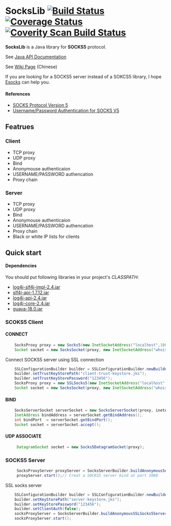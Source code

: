 # SocksLib [![Build Status](https://travis-ci.org/fengyouchao/sockslib.svg?branch=master)](https://travis-ci.org/fengyouchao/sockslib) [![Coverage Status](https://coveralls.io/repos/fengyouchao/sockslib/badge.svg?branch=master&service=github)](https://coveralls.io/github/fengyouchao/sockslib?branch=master) [![Coverity Scan Build Status](https://scan.coverity.com/projects/6898/badge.svg)](https://scan.coverity.com/projects/fengyouchao-sockslib)

**SocksLib** is a Java library for **SOCKS5** protocol.

See [Java API Documentation](http://fengyouchao.github.io/projects/fucksocks/apidocs/index.html)

See [Wiki Page](http://git.oschina.net/fyc/fucksocks/wikis/home) (Chinese)

If you are looking for a SOCKS5 server instead of a SOKCS5 library, I hope [Esocks](https://github.com/fengyouchao/esocks) can help you.




#### References
 
* [SOCKS Protocol Version 5](http://www.ietf.org/rfc/rfc1928.txt)
* [Username/Password Authentication for SOCKS V5](http://www.ietf.org/rfc/rfc1929.txt)

## Featrues

### Client

* TCP proxy
* UDP proxy
* Bind
* Anonymouse authenticaion
* USERNAME/PASSWORD authencation
* Proxy chain

### Server

* TCP proxy
* UDP proxy
* Bind
* Anonymouse authenticaion
* USERNAME/PASSWORD authencation
* Proxy chain
* Black or white IP lists for clients

## Quick start

#### Dependencies

You should put following libraries in your project's *CLASSPATH*:

* [log4j-slf4j-impl-2.4.jar](https://repo1.maven.org/maven2/org/apache/logging/log4j/log4j-slf4j-impl/2.4/log4j-slf4j-impl-2.4.jar)
* [slf4j-api-1.7.12.jar](https://repo1.maven.org/maven2/org/slf4j/slf4j-api/1.7.12/slf4j-api-1.7.12.jar)
* [log4j-api-2.4.jar](https://repo1.maven.org/maven2/org/apache/logging/log4j/log4j-api/2.4/log4j-api-2.4.jar)
* [log4j-core-2.4.jar](https://repo1.maven.org/maven2/org/apache/logging/log4j/log4j-core/2.4/log4j-core-2.4.jar)
* [guava-18.0.jar](https://repo1.maven.org/maven2/com/google/guava/guava/18.0/guava-18.0.jar)

### SCOKS5 Client

#### CONNECT

```java
    SocksProxy proxy = new Socks5(new InetSocketAddress("localhost",1080));
    Socket socket = new SocksSocket(proxy, new InetSocketAddress("whois.internic.net",43));
```

Connect SOCKS5 server using SSL connection

```java
    SSLConfigurationBuilder builder = SSLConfigurationBuilder.newBuilder();
    builder.setTrustKeyStorePath("client-trust-keystore.jks");
    builder.setTrustKeyStorePassword("123456");
    SocksProxy proxy = new SSLSocks5(new InetSocketAddress("localhost", 1081), builder.build());
    Socket socket = new SocksSocket(proxy, new InetSocketAddress("whois.internic.net",43));
```

#### BIND

```java
    SocksServerSocket serverSocket = new SocksServerSocket(proxy, inetAddress,8080);
    InetAddress bindAddress = serverSocket.getBindAddress();
    int bindPort  = serverSocket.getBindPort();
    Socket socket = serverSocket.accept();
```

#### UDP ASSOCIATE

```java
     DatagramSocket socket = new Socks5DatagramSocket(proxy);
```

### SOCKS5 Server

```java
     SocksProxyServer proxyServer = SocksServerBuilder.buildAnonymousSocks5Server(); 
     proxyServer.start();// Creat a SOCKS5 server bind at port 1080
```

SSL socks server

```java
    SSLConfigurationBuilder builder = SSLConfigurationBuilder.newBuilder();
    builder.setKeyStorePath("server-keystore.jks");
    builder.setKeyStorePassword("123456");
    builder.setClientAuth(false);
    socksProxyServer = SocksServerBuilder.buildAnonymousSSLSocks5Server(1081, builder.build());
    socksProxyServer.start();
```
